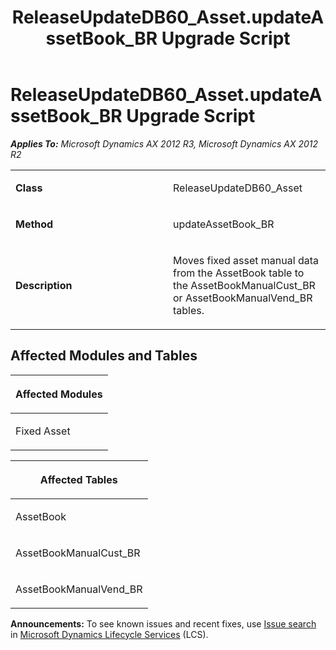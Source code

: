 ﻿---
title: ReleaseUpdateDB60_Asset.updateAssetBook_BR Upgrade Script
TOCTitle: ReleaseUpdateDB60_Asset.updateAssetBook_BR Upgrade Script
ms:assetid: 72e8c55f-636b-586e-2a1d-207d2805121f
ms:mtpsurl: https://msdn.microsoft.com/en-us/library/JJ685831(v=AX.60)
ms:contentKeyID: 49709031
ms.date: 05/18/2015
mtps_version: v=AX.60
---

# ReleaseUpdateDB60\_Asset.updateAssetBook\_BR Upgrade Script 


_**Applies To:** Microsoft Dynamics AX 2012 R3, Microsoft Dynamics AX 2012 R2_

<table>
<colgroup>
<col style="width: 50%" />
<col style="width: 50%" />
</colgroup>
<tbody>
<tr class="odd">
<td><p><strong>Class</strong></p></td>
<td><p>ReleaseUpdateDB60_Asset</p></td>
</tr>
<tr class="even">
<td><p><strong>Method</strong></p></td>
<td><p>updateAssetBook_BR</p></td>
</tr>
<tr class="odd">
<td><p><strong>Description</strong></p></td>
<td><p>Moves fixed asset manual data from the AssetBook table to the AssetBookManualCust_BR or AssetBookManualVend_BR tables.</p></td>
</tr>
</tbody>
</table>


## Affected Modules and Tables

<table>
<colgroup>
<col style="width: 100%" />
</colgroup>
<thead>
<tr class="header">
<th><p>Affected Modules</p></th>
</tr>
</thead>
<tbody>
<tr class="odd">
<td><p>Fixed Asset</p></td>
</tr>
</tbody>
</table>


<table>
<colgroup>
<col style="width: 100%" />
</colgroup>
<thead>
<tr class="header">
<th><p>Affected Tables</p></th>
</tr>
</thead>
<tbody>
<tr class="odd">
<td><p>AssetBook</p></td>
</tr>
<tr class="even">
<td><p>AssetBookManualCust_BR</p></td>
</tr>
<tr class="odd">
<td><p>AssetBookManualVend_BR</p></td>
</tr>
</tbody>
</table>

  
**Announcements:** To see known issues and recent fixes, use [Issue search](http://go.microsoft.com/fwlink/?linkid=389258) in [Microsoft Dynamics Lifecycle Services](http://go.microsoft.com/fwlink/?linkid=306505) (LCS).

